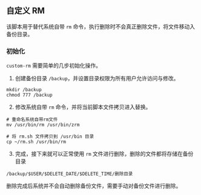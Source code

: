 ## 自定义 RM

该脚本用于替代系统自带 `rm` 命令，执行删除时不会真正删除文件，将文件移动入备份目录。

### 初始化

`custom-rm` 需要简单的几步初始化操作。

1. 创建备份目录 `/backup`，并设置目录权限为所有用户允许访问与修改。

```shell
mkdir /backup
chmod 777 /backup
```

2. 修改系统自带 `rm` 命令，并将当前脚本文件拷贝进入替换。

```shell
# 重命名系统自带rm文件
mv /usr/bin/rm /usr/bin/zrm

# 将 rm.sh 文件拷贝到 /usr/bin 目录
cp ~/rm.sh /usr/bin/rm
```

3. 完成，接下来就可以正常使用 `rm` 文件进行删除，删除的文件都将存储在备份目录
```shell
/backup/$USER/$DELETE_DATE/$DELETE_TIME/删除目录
```
删除完成后系统并不会自动删除备份文件，需要手动对备份文件进行删除。